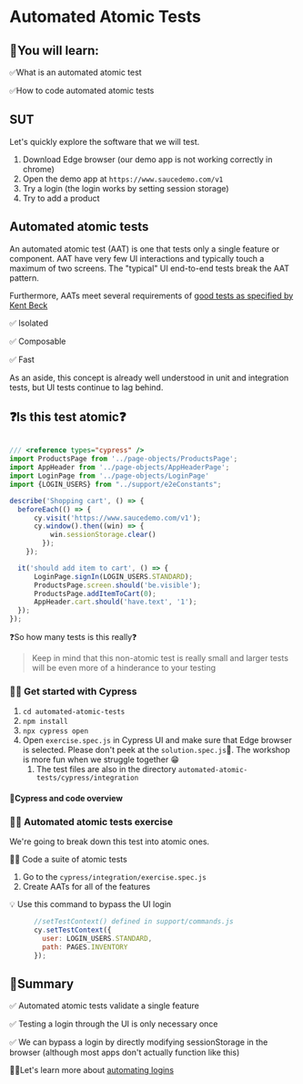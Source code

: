 # Automated Atomic Tests

## 🧠You will learn:

✅What is an automated atomic test 

✅How to code automated atomic tests

## SUT

Let's quickly explore the software that we will test.

1. Download Edge browser (our demo app is not working correctly in chrome)
2. Open the demo app at `https://www.saucedemo.com/v1`
3. Try a login (the login works by setting session storage)
4. Try to add a product

## Automated atomic tests

An automated atomic test (AAT) is one that tests only a single feature or component. AAT have very few UI interactions and typically touch a maximum of two screens. The "typical" UI end-to-end tests break the AAT pattern. 

Furthermore, AATs meet several requirements of [good tests as specified by Kent Beck](https://github.com/nadvolod/testing-best-practices/blob/main/README.md#what-is-a-good-test-1)

✅ Isolated

✅ Composable

✅ Fast



As an aside, this concept is already well understood in unit and integration tests, but UI tests continue to lag behind.

## ❓Is this test atomic❓

```js

/// <reference types="cypress" />
import ProductsPage from '../page-objects/ProductsPage';
import AppHeader from '../page-objects/AppHeaderPage';
import LoginPage from '../page-objects/LoginPage'
import {LOGIN_USERS} from "../support/e2eConstants";

describe('Shopping cart', () => {
  beforeEach(() => {
      cy.visit('https://www.saucedemo.com/v1');
      cy.window().then((win) => {
          win.sessionStorage.clear()
        });
    });

  it('should add item to cart', () => {
      LoginPage.signIn(LOGIN_USERS.STANDARD);
      ProductsPage.screen.should('be.visible');
      ProductsPage.addItemToCart(0);
      AppHeader.cart.should('have.text', '1');
  });
});

```

❓So how many tests is this really❓

> Keep in mind that this non-atomic test is really small and larger tests will be even
> more of a hinderance to your testing

### 🏋️‍♀️ Get started with Cypress

1. `cd automated-atomic-tests`
2. `npm install`
3. `npx cypress open`
4. Open `exercise.spec.js` in Cypress UI and make sure that Edge browser is selected. Please don't peek at the `solution.spec.js`🙏. The workshop is more fun when we struggle together 😁
   1. The test files are also in the directory `automated-atomic-tests/cypress/integration`

#### 👀Cypress and code overview

### 🏋️‍♀️ Automated atomic tests exercise

We're going to break down this test into atomic ones.

🏋️‍♀️ Code a suite of atomic tests

1. Go to the `cypress/integration/exercise.spec.js`
2. Create AATs for all of the features

💡 Use this command to bypass the UI login

```js
      //setTestContext() defined in support/commands.js
      cy.setTestContext({
        user: LOGIN_USERS.STANDARD,
        path: PAGES.INVENTORY
      });

```

## 📔Summary

✅ Automated atomic tests validate a single feature

✅ Testing a login through the UI is only necessary once

✅ We can bypass a login by directly modifying sessionStorage in the browser (although most apps don't actually function like this)

🏃‍♀️Let's learn more about [automating logins](../login-testing/LOGINS.md)

